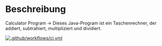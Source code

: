 # Beschreibung
Calculator Program ->
Dieses Java-Program ist ein Taschenrechner, der addiert, subtrahiert, multipliziert und dividiert.

[![.github/workflows/ci.yml](https://github.com/amandaisufi/CI/actions/workflows/ci.yml/badge.svg)](https://github.com/amandaisufi/CI/actions/workflows/ci.yml)
